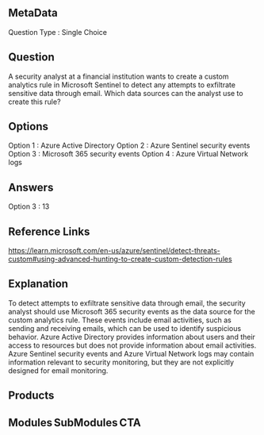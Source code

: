 ## MetaData
Question Type : Single Choice

## Question
A security analyst at a financial institution wants to create a custom analytics rule in Microsoft Sentinel to detect any attempts to exfiltrate sensitive data through email. Which data sources can the analyst use to create this rule?

## Options
Option 1 : Azure Active Directory 
Option 2 : Azure Sentinel security events 
Option 3 : Microsoft 365 security events
Option 4 : Azure Virtual Network logs 
 
## Answers
Option 3 : 13

## Reference Links
https://learn.microsoft.com/en-us/azure/sentinel/detect-threats-custom#using-advanced-hunting-to-create-custom-detection-rules
  
## Explanation
To detect attempts to exfiltrate sensitive data through email, the security analyst should use Microsoft 365 security events as the data source for the custom analytics rule. These events include email activities, such as sending and receiving emails, which can be used to identify suspicious behavior. Azure Active Directory provides information about users and their access to resources but does not provide information about email activities. Azure Sentinel security events and Azure Virtual Network logs may contain information relevant to security monitoring, but they are not explicitly designed for email monitoring. 

## Products 


## Modules SubModules CTA 